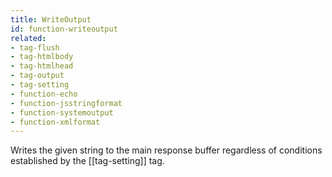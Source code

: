 ```yaml
---
title: WriteOutput
id: function-writeoutput
related:
- tag-flush
- tag-htmlbody
- tag-htmlhead
- tag-output
- tag-setting
- function-echo
- function-jsstringformat
- function-systemoutput
- function-xmlformat
---
```


Writes the given string to the main response buffer regardless of
conditions established by the [[tag-setting]] tag.
